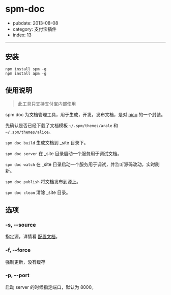 # spm-doc

- pubdate: 2013-08-08
- category: 支付宝插件
- index: 13

-----------

## 安装

```
npm install spm -g
npm install apm -g
```

## 使用说明

> 此工具只支持支付宝内部使用

spm doc 为文档管理工具，用于生成，开发，发布文档，是对 [nico](https://github.com/lepture/nico) 的一个封装。

先确认是否已经下载了文档模板 `~/.spm/themes/arale` 和 `~/.spm/themes/alice`。

`spm doc build` 生成文档到 _site 目录下。

`spm doc server` 在 _site 目录启动一个服务用于调试文档。

`spm doc watch` 在 _site 目录启动一个服务用于调试，并监听源码改动，实时刷新。

`spm doc publish` 将文档发布到源上。

`spm doc clean` 清除 _site 目录。

## 选项

### -s, --source

指定源，详情看 [配置文档](/doc/spmrc#source)。

### -f, --force

强制更新，没有缓存

### -p, --port

启动 server 的时候指定端口，默认为 8000。
    